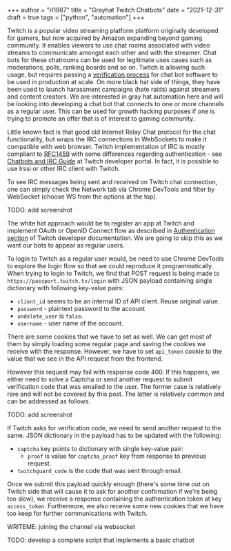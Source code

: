 +++
author = "rl1987"
title = "Grayhat Twitch Chatbots"
date = "2021-12-31"
draft = true
tags = ["python", "automation"]
+++

Twitch is a popular video streaming platform platform originally developed for gamers, but now acquired by Amazon expanding beyond gaming community.
It enables viewers to use chat rooms associated with video streams to communicate amongst each other and with the streamer. Chat bots for these
chatrooms can be used for legitimate uses cases such as moderations, polls, ranking boards and so on. Twitch is allowing such usage, but requires
passing a [verification process](https://dev.twitch.tv/docs/irc/guide#verified-bots) for chat bot software to be used in production at scale.
On more black hat side of things, they have been used to launch harassment campaigns (hate raids) against streamers and content creators. 
We are interested in gray hat automation here and will be looking into developing a chat bot that connects to one or more channels as a regular
user. This can be used for growth hacking purposes if one is trying to promote an offer that is of interest to gaming community.

Little known fact is that good old Internet Relay Chat protocol for the chat functionality, but wraps the IRC connections in WebSockets to
make it compatible with web browser. Twitch implementation of IRC is mostly compliant to [RFC1459](https://datatracker.ietf.org/doc/html/rfc1459.html)
with some differences regarding authentication - see [Chatbots and IRC Guide](https://dev.twitch.tv/docs/irc/guide) at Twitch developer portal.
In fact, it is possible to use Irssi or other IRC client with Twitch. 

To see IRC messages being sent and received on Twitch chat connection, one can simply check the Network tab via Chrome DevTools and filter by 
WebSocket (choose WS from the options at the top).

TODO: add screenshot

The white hat approach would be to register an app at Twitch and implement OAuth or OpenID Connect flow as described in 
[Authentication section](https://dev.twitch.tv/docs/authentication) of Twitch developer documentation. We are going to skip this
as we want our bots to appear as regular users.

To login to Twitch as a regular user would, be need to use Chrome DevTools to explore the login flow so that we could reproduce it
programmatically. When trying to login to Twitch, we find that POST request is being made to `https://passport.twitch.tv/login` with
JSON payload containing single dictionary with following key-value pairs:

* `client_id` seems to be an internal ID of API client. Reuse original value.
* `password` - plaintext password to the account
* `undelete_user` is `false`.
* `username` - user name of the account.

There are some cookies that we have to set as well. We can get most of them by simply loading some regular page and saving the cookies
we receive with the response. However, we have to set `api_token` cookie to the value that we see in the API request from the frontend.

However this request may fail with response code 400. If this happens, we either need to solve a Captcha or send another request
to submit verification code that was emailed to the user. The former case is relatively rare and will not be covered by this post.
The latter is relatively common and can be addressed as follows.

TODO: add screenshot

If Twitch asks for verification code, we need to send another request to the same. JSON dictionary in the payload has to be
updated with the following:

* `captcha` key points to dictionary with single key-value pair:
  * `proof` is value for `captcha_proof` key from response to previous request.
* `twitchguard_code` is the code that was sent through email.

Once we submit this payload quickly enough (there's some time out on Twitch side that will cause it to ask for another confirmation
if we're being too slow), we receive a response containing the authentication token at key `access_token`. Furthermore, we also
receive some new cookies that we have too keep for further communications with Twitch.


WRITEME: joining the channel via websocket

TODO: develop a complete script that implements a basic chatbot

